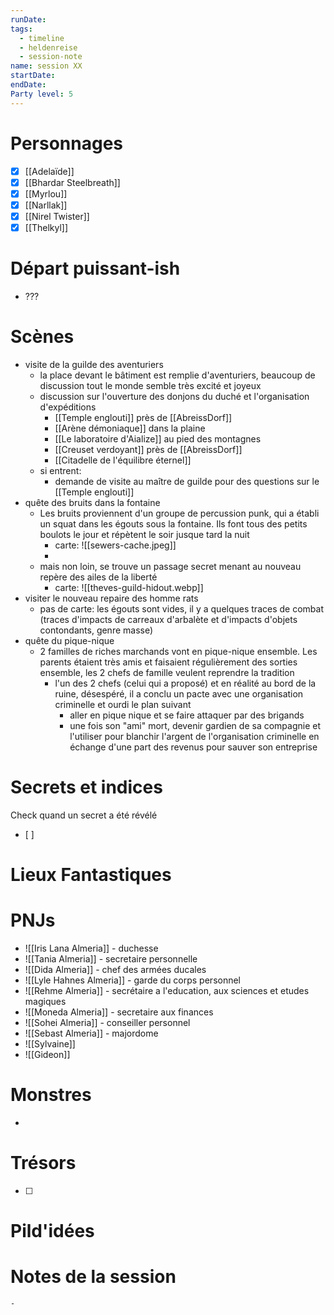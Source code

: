 ```yaml
---
runDate: 
tags:
  - timeline
  - heldenreise
  - session-note
name: session XX
startDate: 
endDate:
Party level: 5
---
```



# Personnages
- [x] [[Adelaïde]]
- [x] [[Bhardar Steelbreath]]
- [x] [[Myrlou]]
- [x] [[Narllak]]
- [x] [[Nirel Twister]]
- [x] [[Thelkyl]]

# Départ puissant-ish
- ???

# Scènes
- visite de la guilde des aventuriers
	- la place devant le bâtiment est remplie d'aventuriers, beaucoup de discussion tout le monde semble très excité et joyeux
	- discussion sur l'ouverture des donjons du duché et l'organisation d'expéditions
		- [[Temple englouti]] près de [[AbreissDorf]]
		- [[Arène démoniaque]] dans la plaine
		- [[Le laboratoire d'Aialize]] au pied des montagnes
		- [[Creuset verdoyant]] près de [[AbreissDorf]]
		- [[Citadelle de l'équilibre éternel]]
	- si entrent:
		- demande de visite au maître de guilde pour des questions sur le [[Temple englouti]]
- quête des bruits dans la fontaine
	- Les bruits proviennent d'un groupe de percussion punk, qui a établi un squat dans les égouts sous la fontaine. Ils font tous des petits boulots le jour et répètent le soir jusque tard la nuit
		- carte: ![[sewers-cache.jpeg]]
		- 
	- mais non loin, se trouve un passage secret menant au nouveau repère des ailes de la liberté
		- carte: ![[theves-guild-hidout.webp]]
- visiter le nouveau repaire des homme rats
	- pas de carte: les égouts sont vides, il y a quelques traces de combat (traces d'impacts de carreaux d'arbalète et d'impacts d'objets contondants, genre masse) 
- quête du pique-nique
	- 2 familles de riches marchands vont en pique-nique ensemble. Les parents étaient très amis et faisaient régulièrement des sorties ensemble, les 2 chefs de famille veulent reprendre la tradition
		- l'un des 2 chefs (celui qui a proposé) et en réalité au bord de la ruine, désespéré, il a conclu un pacte avec une organisation criminelle et ourdi le plan suivant
			- aller en pique nique et se faire attaquer par des brigands
			- une fois son "ami" mort, devenir gardien de sa compagnie et l'utiliser pour blanchir l'argent de l'organisation criminelle en échange d'une part des revenus pour sauver son entreprise

# Secrets et indices
Check quand un secret a été révélé
- [ ] 

# Lieux Fantastiques


# PNJs
- ![[Iris Lana Almeria]] - duchesse
- ![[Tania Almeria]] - secretaire personnelle
- ![[Dida Almeria]] - chef des armées ducales
- ![[Lyle Hahnes Almeria]] - garde du corps personnel
- ![[Rehme Almeria]] - secrétaire a l'education, aux sciences et etudes magiques
- ![[Moneda Almeria]] - secretaire aux finances 
- ![[Sohei Almeria]] - conseiller personnel
- ![[Sebast Almeria]] - majordome
- ![[Sylvaine]]
- ![[Gideon]]

# Monstres
- 

# Trésors
- [ ]


# Pild'idées
> 

# Notes de la session

```
- 
```
